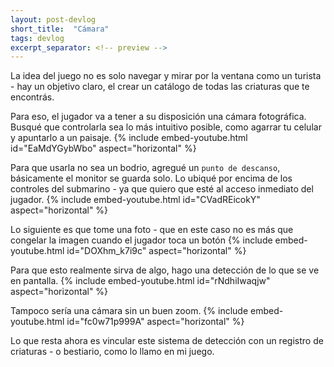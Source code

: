 ```yaml
---
layout: post-devlog
short_title:  "Cámara"
tags: devlog
excerpt_separator: <!-- preview -->
---
```

La idea del juego no es solo navegar y mirar por la ventana como un turista - hay un objetivo claro<!-- preview -->, el crear un catálogo de todas las criaturas que te encontrás.

Para eso, el jugador va a tener a su disposición una cámara fotográfica.\
Busqué que controlarla sea lo más intuitivo posible, como agarrar tu celular y apuntarlo a un paisaje.
{% include embed-youtube.html id="EaMdYGybWbo" aspect="horizontal" %}

Para que usarla no sea un bodrio, agregué un ```punto de descanso```, básicamente el monitor se guarda solo. Lo ubiqué por encima de los controles del submarino - ya que quiero que esté al acceso inmediato del jugador.
{% include embed-youtube.html id="CVadREicokY" aspect="horizontal" %}

Lo siguiente es que tome una foto - que en este caso no es más que congelar la imagen cuando el jugador toca un botón
{% include embed-youtube.html id="DOXhm_k7i9c" aspect="horizontal" %}

Para que esto realmente sirva de algo, hago una detección de lo que se ve en pantalla.
{% include embed-youtube.html id="rNdhiIwaqjw" aspect="horizontal" %}

Tampoco sería una cámara sin un buen zoom.
{% include embed-youtube.html id="fc0w71p999A" aspect="horizontal" %}

Lo que resta ahora es vincular este sistema de detección con un registro de criaturas - o bestiario, como lo llamo en mi juego.